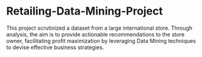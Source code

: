 # Retailing-Data-Mining-Project
This project scrutinized a dataset from a large international store. Through analysis, the aim is to provide actionable recommendations to the store owner, facilitating profit maximization by leveraging Data Mining techniques to devise effective business strategies.
